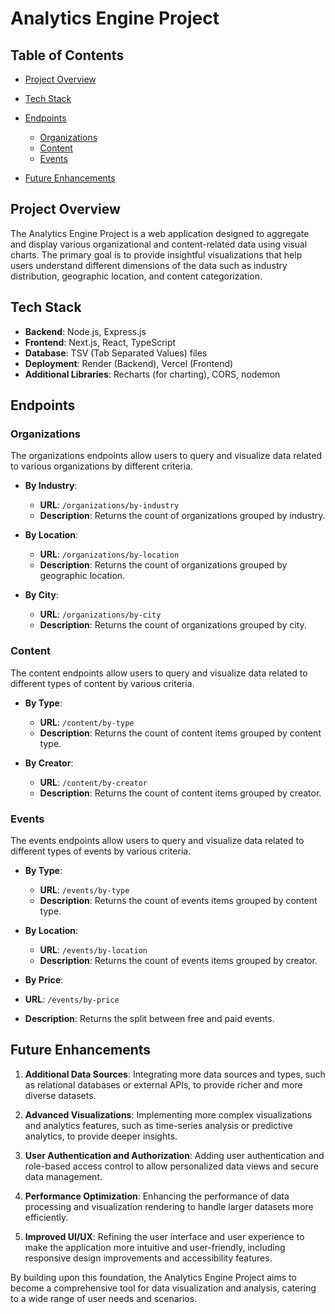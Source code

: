 # Analytics Engine Project

## Table of Contents
- [Project Overview](#project-overview)
- [Tech Stack](#tech-stack)
- [Endpoints](#endpoints)
  - [Organizations](#organizations)
  - [Content](#content)
  - [Events](#events)
    
- [Future Enhancements](#future-enhancements)

## Project Overview
The Analytics Engine Project is a web application designed to aggregate and display various organizational and content-related data using visual charts. The primary goal is to provide insightful visualizations that help users understand different dimensions of the data such as industry distribution, geographic location, and content categorization.

## Tech Stack
- **Backend**: Node.js, Express.js
- **Frontend**: Next.js, React, TypeScript
- **Database**: TSV (Tab Separated Values) files
- **Deployment**: Render (Backend), Vercel (Frontend)
- **Additional Libraries**: Recharts (for charting), CORS, nodemon

## Endpoints
### Organizations
The organizations endpoints allow users to query and visualize data related to various organizations by different criteria.

- **By Industry**: 
  - **URL**: `/organizations/by-industry`
  - **Description**: Returns the count of organizations grouped by industry.
  
- **By Location**:
  - **URL**: `/organizations/by-location`
  - **Description**: Returns the count of organizations grouped by geographic location.
  
- **By City**:
  - **URL**: `/organizations/by-city`
  - **Description**: Returns the count of organizations grouped by city.

### Content
The content endpoints allow users to query and visualize data related to different types of content by various criteria.

- **By Type**:
  - **URL**: `/content/by-type`
  - **Description**: Returns the count of content items grouped by content type.
  
- **By Creator**:
  - **URL**: `/content/by-creator`
  - **Description**: Returns the count of content items grouped by creator.
 
### Events
The events endpoints allow users to query and visualize data related to different types of events by various criteria.

- **By Type**:
  - **URL**: `/events/by-type`
  - **Description**: Returns the count of events items grouped by content type.
  
- **By Location**:
  - **URL**: `/events/by-location`
  - **Description**: Returns the count of events items grouped by creator.

 - **By Price**:
  - **URL**: `/events/by-price`
  - **Description**: Returns the split between free and paid events.

## Future Enhancements
1. **Additional Data Sources**: Integrating more data sources and types, such as relational databases or external APIs, to provide richer and more diverse datasets.

2. **Advanced Visualizations**: Implementing more complex visualizations and analytics features, such as time-series analysis or predictive analytics, to provide deeper insights.

3. **User Authentication and Authorization**: Adding user authentication and role-based access control to allow personalized data views and secure data management.

4. **Performance Optimization**: Enhancing the performance of data processing and visualization rendering to handle larger datasets more efficiently.

5. **Improved UI/UX**: Refining the user interface and user experience to make the application more intuitive and user-friendly, including responsive design improvements and accessibility features.

By building upon this foundation, the Analytics Engine Project aims to become a comprehensive tool for data visualization and analysis, catering to a wide range of user needs and scenarios.
